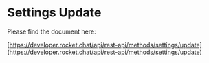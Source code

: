 # Settings Update

Please find the document here: 

[https://developer.rocket.chat/api/rest-api/methods/settings/update](https://developer.rocket.chat/api/rest-api/methods/settings/update)


